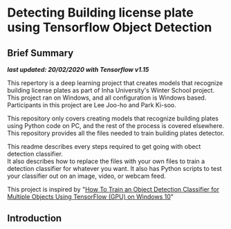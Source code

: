 # Detecting Building license plate using Tensorflow Object Detection
## Brief Summary
***last updated: 20/02/2020 with Tensorflow v1.15***  
  
  This repertory is a deep learning project that creates models that recognize building license plates as part of Inha University's Winter School project. This project ran on Windows, and all configuration is Windows based. Participants in this project are Lee Joo-ho and Park Ki-soo.  
  
  This repository only covers creating models that recognize building plates using Python code on PC, and the rest of the process is covered elsewhere. This repository provides all the files needed to train building plates detector.  
  
  This readme describes every steps required to get going with obect detection classifier.  
It also describes how to replace the files with your own files to train a detection classifier for whatever you want. It also has Python scripts to test your classifier out on an image, video, or webcam feed.  
  
  This project is inspired by "[How To Train an Object Detection Classifier for Multiple Objects Using TensorFlow (GPU) on Windows 10](https://github.com/EdjeElectronics/TensorFlow-Object-Detection-API-Tutorial-Train-Multiple-Objects-Windows-10#1-install-anaconda-cuda-and-cudnn)"  
  

## Introduction
